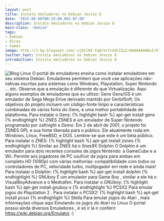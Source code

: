 ```yaml
---
layout: post
title: Instale emuladores no Debian Jessie 8
date: '2015-08-08T08:19:00.001-07:00'
description: Instale emuladores no Debian Jessie 8
main-class: 'debian'
tags:
- Debian
- Dicas
- Games
image: http://3.bp.blogspot.com/-sj9il0I-tq0/VcYcU4CIZyI/AAAAAAAABoI/Ol9KYqetzuQ/s72-c/unnamed.png
twitter_text: Instale emuladores no Debian Jessie 8
introduction: Instale emuladores no Debian Jessie 8
---
```

![Blog Linux](http://3.bp.blogspot.com/-sj9il0I-tq0/VcYcU4CIZyI/AAAAAAAABoI/Ol9KYqetzuQ/s400/unnamed.png "Blog Linux")
O portal de emuladores ensina como instalar emuladores em seu sistema Debian. Emuladores permitem que você use aplicações não-nativas escritas para sistemas como Windows, Playstation, Super Nintendo ... etc. Observe que a emulação é diferente do que Virtualização.
Aqui alguns exemplos de emuladores que eu utilizo:
Gens 
Gens/GS é um emulador de Sega Mega Drive derivado mantido por GerbilSoft. Os objetivos do projeto incluem um código-fonte limpo e características combinadas de vários forks do Gens, e uma melhor portabilidade de plataforma.
Para instalar o Gens:
{% highlight bash %}
apt-get install gens
{% endhighlight %}
ZNES 
ZSNES é um emulador de Super Nintendo programado por zsKnight e _Demo_. Em 2 de abril de 2001, o projeto foi ZSNES GPL e sua fonte liberada para o público. Ele atualmente roda em Windows, Linux, FreeBSD, e DOS. Lembre-se que este é um beta público.
Para instalar o ZNES:
{% highlight bash %}
apt-get install zsnes
{% endhighlight %}
Similar ao ZNES há o Snes9X 
Dolphin 
O Dolphin é um emulador para dois recentes consoles de jogos Nintendo: a GameCube e a Wii. Permite aos jogadores de PC usufruir de jogos para ambas em completo HD (1080p) com várias melhorias: compatibilidade com todos os controladores de PC, velocidade turbo, multijogador em rede e ainda mais!
Para instalar o Dolphin:
{% highlight bash %}
apt-get install dolphin
{% endhighlight %}
GNUboy 
É um emulador para Game Boy , similar a ele há o VisualBoyAdvance e o Mednafen.
Para instalar o GNUboy:
{% highlight bash %}
apt-get install gnuboy-x
{% endhighlight %}
PCSX2 
Para emular jogos do Playstation 2 .
Para instalar o PCSX2:
{% highlight bash %}
apt-get install pcsxr
{% endhighlight %}
Stella 
Para emular jogos do Atari , mais informações clique aqui Emulando os jogos do Atari no Linux 
O portal possui ainda diversos Emuladores , é só ir lá ir conferir:
https://wiki.debian.org/Emulator
:)
